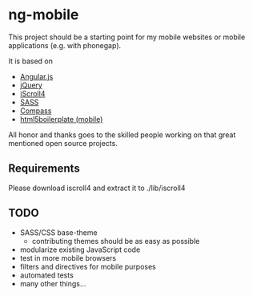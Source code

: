 # ng-mobile

This project should be a starting point for my mobile websites or mobile applications (e.g. with phonegap).

It is based on

  * [Angular.js](http://www.angularjs.org)
  * [jQuery](http://jquery.com/)
  * [iScroll4](http://cubiq.org/iscroll-4)
  * [SASS](http://sass-lang.com/)
  * [Compass](http://compass-style.org/)
  * [html5boilerplate (mobile)](http://html5boilerplate.com/mobile)

All honor and thanks goes to the skilled people working on that great mentioned open source projects.

## Requirements

Please download iscroll4 and extract it to ./lib/iscroll4

## TODO

  * SASS/CSS base-theme
    * contributing themes should be as easy as possible
  * modularize existing JavaScript code
  * test in more mobile browsers
  * filters and directives for mobile purposes
  * automated tests
  * many other things...
